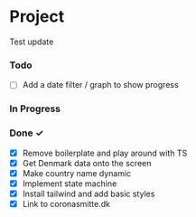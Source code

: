 # Project

Test update

### Todo

- [ ] Add a date filter / graph to show progress

### In Progress

### Done ✓

- [x] Remove boilerplate and play around with TS
- [x] Get Denmark data onto the screen
- [x] Make country name dynamic
- [x] Implement state machine
- [x] Install tailwind and add basic styles
- [x] Link to coronasmitte.dk
